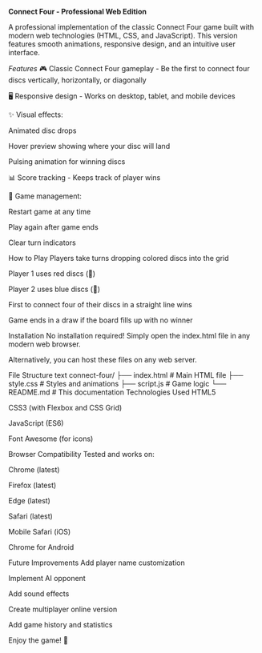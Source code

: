 **Connect Four - Professional Web Edition**

A professional implementation of the classic Connect Four game built with modern web technologies (HTML, CSS, and JavaScript). This version features smooth animations, responsive design, and an intuitive user interface.

*Features*
🎮 Classic Connect Four gameplay - Be the first to connect four discs vertically, horizontally, or diagonally

🖥️ Responsive design - Works on desktop, tablet, and mobile devices

✨ Visual effects:

Animated disc drops

Hover preview showing where your disc will land

Pulsing animation for winning discs

📊 Score tracking - Keeps track of player wins

🔄 Game management:

Restart game at any time

Play again after game ends

Clear turn indicators

How to Play
Players take turns dropping colored discs into the grid

Player 1 uses red discs (🔴)

Player 2 uses blue discs (🔵)

First to connect four of their discs in a straight line wins

Game ends in a draw if the board fills up with no winner

Installation
No installation required! Simply open the index.html file in any modern web browser.

Alternatively, you can host these files on any web server.

File Structure
text
connect-four/
├── index.html # Main HTML file
├── style.css # Styles and animations
├── script.js # Game logic
└── README.md # This documentation
Technologies Used
HTML5

CSS3 (with Flexbox and CSS Grid)

JavaScript (ES6)

Font Awesome (for icons)

Browser Compatibility
Tested and works on:

Chrome (latest)

Firefox (latest)

Edge (latest)

Safari (latest)

Mobile Safari (iOS)

Chrome for Android

Future Improvements
Add player name customization

Implement AI opponent

Add sound effects

Create multiplayer online version

Add game history and statistics


Enjoy the game! 🎉
